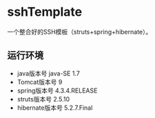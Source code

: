 # sshTemplate
一个整合好的SSH模板（struts+spring+hibernate）。
## 运行环境
- java版本号 java-SE 1.7
- Tomcat版本号 9
- spring版本号 4.3.4.RELEASE
- struts版本号 2.5.10
- hibernate版本号 5.2.7.Final
